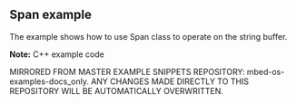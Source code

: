 ## Span example

The example shows how to use Span class to operate on the string buffer.

**Note:** C++ example code

MIRRORED FROM MASTER EXAMPLE SNIPPETS REPOSITORY: mbed-os-examples-docs_only.
ANY CHANGES MADE DIRECTLY TO THIS REPOSITORY WILL BE AUTOMATICALLY OVERWRITTEN.
